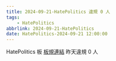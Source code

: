 ```yaml
---
title: 2024-09-21-HatePolitics 違規 0 人
tags:
    - HatePolitics
abbrlink: 2024-09-21-HatePolitics
date: HatePolitics-2024-09-21 12:00:00
---
```

HatePolitics 板 [板規連結](https://www.ptt.cc/bbs/HatePolitics/M.1617115262.A.D60.html)
昨天違規 0 人
